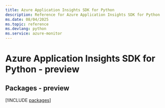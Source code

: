 ```yaml
---
title: Azure Application Insights SDK for Python
description: Reference for Azure Application Insights SDK for Python
ms.date: 08/04/2025
ms.topic: reference
ms.devlang: python
ms.service: azure-monitor
---
```

# Azure Application Insights SDK for Python - preview
## Packages - preview
[!INCLUDE [packages](application-insights-index.md)]